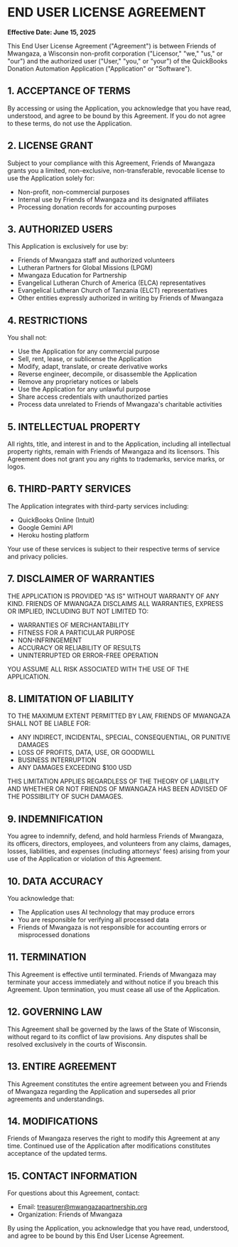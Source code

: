 # END USER LICENSE AGREEMENT

**Effective Date: June 15, 2025**

This End User License Agreement ("Agreement") is between Friends of Mwangaza, a Wisconsin non-profit corporation ("Licensor," "we," "us," or "our") and the authorized user ("User," "you," or "your") of the QuickBooks Donation Automation Application ("Application" or "Software").

## 1. ACCEPTANCE OF TERMS

By accessing or using the Application, you acknowledge that you have read, understood, and agree to be bound by this Agreement. If you do not agree to these terms, do not use the Application.

## 2. LICENSE GRANT

Subject to your compliance with this Agreement, Friends of Mwangaza grants you a limited, non-exclusive, non-transferable, revocable license to use the Application solely for:
- Non-profit, non-commercial purposes
- Internal use by Friends of Mwangaza and its designated affiliates
- Processing donation records for accounting purposes

## 3. AUTHORIZED USERS

This Application is exclusively for use by:
- Friends of Mwangaza staff and authorized volunteers
- Lutheran Partners for Global Missions (LPGM)
- Mwangaza Education for Partnership
- Evangelical Lutheran Church of America (ELCA) representatives
- Evangelical Lutheran Church of Tanzania (ELCT) representatives
- Other entities expressly authorized in writing by Friends of Mwangaza

## 4. RESTRICTIONS

You shall not:
- Use the Application for any commercial purpose
- Sell, rent, lease, or sublicense the Application
- Modify, adapt, translate, or create derivative works
- Reverse engineer, decompile, or disassemble the Application
- Remove any proprietary notices or labels
- Use the Application for any unlawful purpose
- Share access credentials with unauthorized parties
- Process data unrelated to Friends of Mwangaza's charitable activities

## 5. INTELLECTUAL PROPERTY

All rights, title, and interest in and to the Application, including all intellectual property rights, remain with Friends of Mwangaza and its licensors. This Agreement does not grant you any rights to trademarks, service marks, or logos.

## 6. THIRD-PARTY SERVICES

The Application integrates with third-party services including:
- QuickBooks Online (Intuit)
- Google Gemini API
- Heroku hosting platform

Your use of these services is subject to their respective terms of service and privacy policies.

## 7. DISCLAIMER OF WARRANTIES

THE APPLICATION IS PROVIDED "AS IS" WITHOUT WARRANTY OF ANY KIND. FRIENDS OF MWANGAZA DISCLAIMS ALL WARRANTIES, EXPRESS OR IMPLIED, INCLUDING BUT NOT LIMITED TO:
- WARRANTIES OF MERCHANTABILITY
- FITNESS FOR A PARTICULAR PURPOSE
- NON-INFRINGEMENT
- ACCURACY OR RELIABILITY OF RESULTS
- UNINTERRUPTED OR ERROR-FREE OPERATION

YOU ASSUME ALL RISK ASSOCIATED WITH THE USE OF THE APPLICATION.

## 8. LIMITATION OF LIABILITY

TO THE MAXIMUM EXTENT PERMITTED BY LAW, FRIENDS OF MWANGAZA SHALL NOT BE LIABLE FOR:
- ANY INDIRECT, INCIDENTAL, SPECIAL, CONSEQUENTIAL, OR PUNITIVE DAMAGES
- LOSS OF PROFITS, DATA, USE, OR GOODWILL
- BUSINESS INTERRUPTION
- ANY DAMAGES EXCEEDING $100 USD

THIS LIMITATION APPLIES REGARDLESS OF THE THEORY OF LIABILITY AND WHETHER OR NOT FRIENDS OF MWANGAZA HAS BEEN ADVISED OF THE POSSIBILITY OF SUCH DAMAGES.

## 9. INDEMNIFICATION

You agree to indemnify, defend, and hold harmless Friends of Mwangaza, its officers, directors, employees, and volunteers from any claims, damages, losses, liabilities, and expenses (including attorneys' fees) arising from your use of the Application or violation of this Agreement.

## 10. DATA ACCURACY

You acknowledge that:
- The Application uses AI technology that may produce errors
- You are responsible for verifying all processed data
- Friends of Mwangaza is not responsible for accounting errors or misprocessed donations

## 11. TERMINATION

This Agreement is effective until terminated. Friends of Mwangaza may terminate your access immediately and without notice if you breach this Agreement. Upon termination, you must cease all use of the Application.

## 12. GOVERNING LAW

This Agreement shall be governed by the laws of the State of Wisconsin, without regard to its conflict of law provisions. Any disputes shall be resolved exclusively in the courts of Wisconsin.

## 13. ENTIRE AGREEMENT

This Agreement constitutes the entire agreement between you and Friends of Mwangaza regarding the Application and supersedes all prior agreements and understandings.

## 14. MODIFICATIONS

Friends of Mwangaza reserves the right to modify this Agreement at any time. Continued use of the Application after modifications constitutes acceptance of the updated terms.

## 15. CONTACT INFORMATION

For questions about this Agreement, contact:
- Email: treasurer@mwangazapartnership.org
- Organization: Friends of Mwangaza

By using the Application, you acknowledge that you have read, understood, and agree to be bound by this End User License Agreement.
